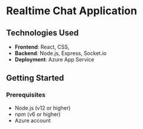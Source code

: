 # Realtime Chat Application

## Technologies Used

- **Frontend**: React, CSS,
- **Backend**: Node.js, Express, Socket.io
- **Deployment**: Azure App Service

## Getting Started

### Prerequisites

- Node.js (v12 or higher)
- npm (v6 or higher)
- Azure account

